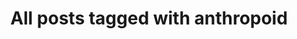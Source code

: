 ---
layout: tag
title: "All posts tagged with anthropoid"
permalink: /weblog/tags/anthropoid/
taxonomy: anthropoid
---